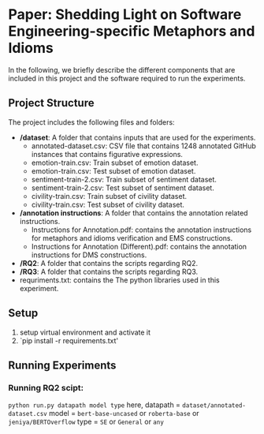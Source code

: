 # Paper: Shedding Light on Software Engineering-specific Metaphors and Idioms
In the following, we briefly describe the different components that are included in this project and the software required to run the experiments.

## Project Structure
The project includes the following files and folders:

  - __/dataset__: A folder that contains inputs that are used for the experiments.
    - annotated-dataset.csv: CSV file that contains 1248 annotated GitHub instances that contains figurative expressions.
    - emotion-train.csv: Train subset of emotion dataset.
    - emotion-train.csv: Test subset of emotion dataset.
    - sentiment-train-2.csv: Train subset of sentiment dataset.
    - sentiment-train-2.csv: Test subset of sentiment dataset.
    - civility-train.csv: Train subset of civility dataset.
    - civility-train.csv: Test subset of civility dataset.
 - __/annotation instructions__: A folder that contains the annotation related instructions.
    - Instructions for Annotation.pdf: contains the annotation instructions for metaphors and idioms verification and EMS constructions.
    - Instructions for Annotation (Different).pdf: contains the annotation instructions for DMS constructions.
 - __/RQ2__: A folder that contains the scripts regarding RQ2.
 - __/RQ3__: A folder that contains the scripts regarding RQ3.
 - requriments.txt: contains the The python libraries used in this experiment.


## Setup
1. setup virtual environment and activate it
2. `pip install -r requirements.txt'


## Running Experiments

### Running RQ2 scipt: 
`python run.py datapath model type`
here, datapath = `dataset/annotated-dataset.csv`
model = `bert-base-uncased` or `roberta-base` or `jeniya/BERTOverflow`
type = `SE` or `General` or `any`
